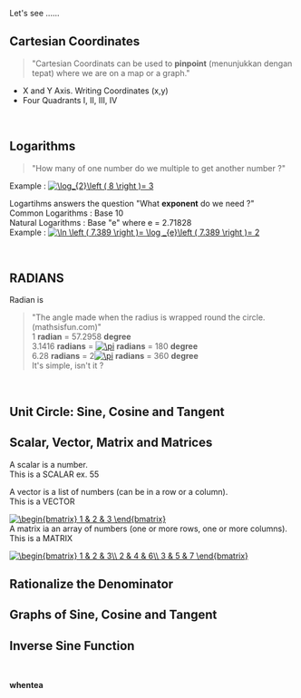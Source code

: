 Let's see ......

## Cartesian Coordinates

> "Cartesian Coordinats can be used to **pinpoint** (menunjukkan dengan tepat) where we are on a map or a graph."  
* X and Y Axis. Writing Coordinates (x,y)  
* Four Quadrants I, II, III, IV  
<br/>

## Logarithms

> "How many of one number do we multiple to get another number ?"

Example : <a href="https://www.codecogs.com/eqnedit.php?latex=\log_{2}\left&space;(&space;8&space;\right&space;)=&space;3" target="_blank"><img src="https://latex.codecogs.com/gif.latex?\log_{2}\left&space;(&space;8&space;\right&space;)=&space;3" title="\log_{2}\left ( 8 \right )= 3" /></a>

Logartihms answers the question "What **exponent** do we need ?"  
Common Logarithms : Base 10  
Natural Logarithms : Base "e" where e = 2.71828  
Example : <a href="https://www.codecogs.com/eqnedit.php?latex=\ln&space;\left&space;(&space;7.389&space;\right&space;)=&space;\log&space;_{e}\left&space;(&space;7.389&space;\right&space;)=&space;2" target="_blank"><img src="https://latex.codecogs.com/gif.latex?\ln&space;\left&space;(&space;7.389&space;\right&space;)=&space;\log&space;_{e}\left&space;(&space;7.389&space;\right&space;)=&space;2" title="\ln \left ( 7.389 \right )= \log _{e}\left ( 7.389 \right )= 2" /></a>  

<br/>

## RADIANS

Radian is
> "The angle made when the radius is wrapped round the circle. (mathsisfun.com)"  
1 **radian** = 57.2958 **degree**  
3.1416 **radians** = <a href="https://www.codecogs.com/eqnedit.php?latex=\pi" target="_blank"><img src="https://latex.codecogs.com/gif.latex?\pi" title="\pi" /></a> **radians** = 180 **degree**  
6.28 **radians** = 2<a href="https://www.codecogs.com/eqnedit.php?latex=\pi" target="_blank"><img src="https://latex.codecogs.com/gif.latex?\pi" title="\pi" /></a> **radians** = 360 **degree**  
It's simple, isn't it ?
<br/>

## Unit Circle: Sine, Cosine and Tangent

## Scalar, Vector, Matrix and Matrices

A scalar is a number.  
This is a SCALAR ex. 55  
  
A vector is a list of numbers (can be in a row or a column).  
This is a VECTOR

<a href="https://www.codecogs.com/eqnedit.php?latex=\begin{bmatrix}&space;1&space;&&space;2&space;&&space;3&space;\end{bmatrix}" target="_blank"><img src="https://latex.codecogs.com/gif.latex?\begin{bmatrix}&space;1&space;&&space;2&space;&&space;3&space;\end{bmatrix}" title="\begin{bmatrix} 1 & 2 & 3 \end{bmatrix}" /></a>  
A matrix ia an array of numbers (one or more rows, one or more columns).  
This is a MATRIX

<a href="https://www.codecogs.com/eqnedit.php?latex=\begin{bmatrix}&space;1&space;&&space;2&space;&&space;3\\&space;2&space;&&space;4&space;&&space;6\\&space;3&space;&&space;5&space;&&space;7&space;\end{bmatrix}" target="_blank"><img src="https://latex.codecogs.com/gif.latex?\begin{bmatrix}&space;1&space;&&space;2&space;&&space;3\\&space;2&space;&&space;4&space;&&space;6\\&space;3&space;&&space;5&space;&&space;7&space;\end{bmatrix}" title="\begin{bmatrix} 1 & 2 & 3\\ 2 & 4 & 6\\ 3 & 5 & 7 \end{bmatrix}" /></a>  

## Rationalize the Denominator

## Graphs of Sine, Cosine and Tangent

## Inverse Sine Function

<br/>

  
**whentea**
